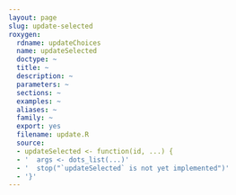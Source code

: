 ```yaml
---
layout: page
slug: update-selected
roxygen:
  rdname: updateChoices
  name: updateSelected
  doctype: ~
  title: ~
  description: ~
  parameters: ~
  sections: ~
  examples: ~
  aliases: ~
  family: ~
  export: yes
  filename: update.R
  source:
  - updateSelected <- function(id, ...) {
  - '  args <- dots_list(...)'
  - '  stop("`updateSelected` is not yet implemented")'
  - '}'
---
```

